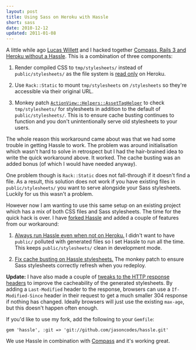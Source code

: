 ```yaml
---
layout: post
title: Using Sass on Heroku with Hassle
short: sass
date: 2010-12-12
updated: 2011-01-08
---
```


A little while ago [Lucas Willett](http://developingego.com/) and I hacked together [Compass, Rails 3 and Heroku without a Hassle](http://til.developingego.com/post/1266966478/compass-rails-3-and-heroku-without-a-hassle). This is a combination of three components:

1. Render compiled CSS to `tmp/stylesheets/` instead of `public/stylesheets/` as the file system is [read only](http://docs.heroku.com/constraints#read-only-filesystem) on Heroku.

2. Use `Rack::Static` to mount `tmp/stylesheets` on `/stylesheets` so they're accessible via their original URL.

3. Monkey patch [`ActionView::Helpers::AssetTagHelper`](http://api.rubyonrails.org/classes/ActionView/Helpers/AssetTagHelper.html) to check `tmp/stylesheets/` for stylesheets in addition to the default of `public/stylesheets/`. This is to ensure cache busting continues to function and you don't unintentionally serve old stylesheets to your users.

The whole reason this workaround came about was that we had some trouble in getting Hassle to work. The problem was around initialisation which wasn't hard to solve in retrospect but I had the hair-brained idea to write the quick workaround above. It worked. The cache busting was an added bonus (of which I would have needed anyway).

One problem though is `Rack::Static` does not fall-through if it doesn't find a file. As a result, this solution does not work if you have existing files in `public/stylesheets/` you want to serve alongside your Sass stylesheets. Luckily for us this wasn't a problem.

However now I am wanting to use this same setup on an existing project which has a mix of both CSS files and Sass stylesheets. The time for the quick hack is over. I have [forked Hassle](https://github.com/jasoncodes/hassle) and added a couple of features from our workaround:

1. [Always run Hassle even when not on Heroku.](https://github.com/jasoncodes/hassle/commit/b2ce7d03b01795a4da5bdbd1447b9c8fe8d82347)
   I didn't want to have `public/` polluted with generated files so I set Hassle to run all the time. This keeps `public/stylesheets/` clean in development mode.

2. [Fix cache busting on Hassle stylesheets.](https://github.com/jasoncodes/hassle/commit/74f9a95ae6273bdc200a46c8bd503fa7704f98a7)
   The monkey patch to ensure Sass stylesheets correctly refresh when you redeploy.

**Update:** I have also made a couple of [tweaks to the HTTP response headers](https://github.com/jasoncodes/hassle/compare/ee74b86...a61495d) to improve the cacheability of the generated stylesheets. By adding a `Last-Modified` header to the response, browsers can use a `If-Modified-Since` header in their request to get a much smaller 304 response if nothing has changed. Ideally browsers will just use the existing `max-age`, but this doesn't happen often enough.

If you'd like to use my fork, add the following to your `Gemfile`:

    gem 'hassle', :git => 'git://github.com/jasoncodes/hassle.git'

We use Hassle in combination with [Compass](http://compass-style.org/) and it's working great.
